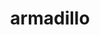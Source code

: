 ---
title: "armadillo"
layout: cache
categories: [package, develop]
meta: {"versions": ["10.5.0", "12.0.1", "12.2.0", "12.4.0"], "compilers": ["gcc@=12.1.0", "gcc@=8.4.0"], "oss": ["ubuntu18.04", "ubuntu22.04"], "platforms": ["linux"], "targets": ["x86_64", "x86_64_v3"], "stacks": [], "num_specs": 61, "num_specs_by_stack": {}}
spec_details: [{"hash": "2v5vajcilsn62xsqslhowbasskyvzhwm", "compiler": "gcc@=8.4.0", "versions": ["10.5.0"], "os": "ubuntu18.04", "platform": "linux", "target": "x86_64", "variants": ["build_type=RelWithDebInfo", "~hdf5", "~ipo", "patches=59207b1"], "stacks": [], "size": "-", "tarball": "https://binaries.spack.io/develop/build_cache/linux-ubuntu18.04-x86_64/gcc-8.4.0/armadillo-10.5.0/linux-ubuntu18.04-x86_64-gcc-8.4.0-armadillo-10.5.0-2v5vajcilsn62xsqslhowbasskyvzhwm.spack"}, {"hash": "3s4d6uy4we7o7ewptnrhwr6lu3y34we5", "compiler": "gcc@=8.4.0", "versions": ["10.5.0"], "os": "ubuntu18.04", "platform": "linux", "target": "x86_64", "variants": ["build_type=RelWithDebInfo", "~hdf5", "~ipo", "patches=59207b1"], "stacks": [], "size": "-", "tarball": "https://binaries.spack.io/develop/build_cache/linux-ubuntu18.04-x86_64/gcc-8.4.0/armadillo-10.5.0/linux-ubuntu18.04-x86_64-gcc-8.4.0-armadillo-10.5.0-3s4d6uy4we7o7ewptnrhwr6lu3y34we5.spack"}, {"hash": "2rchuztyjeuw23tmg2j7ap2p752d5mes", "compiler": "gcc@=8.4.0", "versions": ["10.5.0"], "os": "ubuntu18.04", "platform": "linux", "target": "x86_64", "variants": ["build_type=RelWithDebInfo", "~hdf5", "~ipo", "patches=59207b1"], "stacks": [], "size": "-", "tarball": "https://binaries.spack.io/develop/build_cache/linux-ubuntu18.04-x86_64/gcc-8.4.0/armadillo-10.5.0/linux-ubuntu18.04-x86_64-gcc-8.4.0-armadillo-10.5.0-2rchuztyjeuw23tmg2j7ap2p752d5mes.spack"}, {"hash": "3yxybirafnhrlr4blwohjyk52rbwc3wq", "compiler": "gcc@=8.4.0", "versions": ["10.5.0"], "os": "ubuntu18.04", "platform": "linux", "target": "x86_64", "variants": ["build_type=RelWithDebInfo", "~hdf5", "~ipo", "patches=59207b1"], "stacks": [], "size": "-", "tarball": "https://binaries.spack.io/develop/build_cache/linux-ubuntu18.04-x86_64/gcc-8.4.0/armadillo-10.5.0/linux-ubuntu18.04-x86_64-gcc-8.4.0-armadillo-10.5.0-3yxybirafnhrlr4blwohjyk52rbwc3wq.spack"}, {"hash": "5q5kczmz7dyy3a46ypgaqw5khlfay5dg", "compiler": "gcc@=8.4.0", "versions": ["10.5.0"], "os": "ubuntu18.04", "platform": "linux", "target": "x86_64", "variants": ["build_system=cmake", "build_type=RelWithDebInfo", "~hdf5", "~ipo", "patches=59207b1"], "stacks": [], "size": "-", "tarball": "https://binaries.spack.io/develop/build_cache/linux-ubuntu18.04-x86_64/gcc-8.4.0/armadillo-10.5.0/linux-ubuntu18.04-x86_64-gcc-8.4.0-armadillo-10.5.0-5q5kczmz7dyy3a46ypgaqw5khlfay5dg.spack"}, {"hash": "6tpcw2eqofmxrwwhqdtc4gxboaztobl3", "compiler": "gcc@=8.4.0", "versions": ["10.5.0"], "os": "ubuntu18.04", "platform": "linux", "target": "x86_64", "variants": ["build_type=RelWithDebInfo", "~hdf5", "~ipo", "patches=59207b1"], "stacks": [], "size": "-", "tarball": "https://binaries.spack.io/develop/build_cache/linux-ubuntu18.04-x86_64/gcc-8.4.0/armadillo-10.5.0/linux-ubuntu18.04-x86_64-gcc-8.4.0-armadillo-10.5.0-6tpcw2eqofmxrwwhqdtc4gxboaztobl3.spack"}, {"hash": "b37lvj3mssic5njl5cxfevbncnyiynpn", "compiler": "gcc@=8.4.0", "versions": ["10.5.0"], "os": "ubuntu18.04", "platform": "linux", "target": "x86_64", "variants": ["build_type=RelWithDebInfo", "~hdf5", "~ipo", "patches=59207b1"], "stacks": [], "size": "-", "tarball": "https://binaries.spack.io/develop/build_cache/linux-ubuntu18.04-x86_64/gcc-8.4.0/armadillo-10.5.0/linux-ubuntu18.04-x86_64-gcc-8.4.0-armadillo-10.5.0-b37lvj3mssic5njl5cxfevbncnyiynpn.spack"}, {"hash": "77b77vvh74uqvmblze3hra72t75bqfjw", "compiler": "gcc@=8.4.0", "versions": ["10.5.0"], "os": "ubuntu18.04", "platform": "linux", "target": "x86_64", "variants": ["build_system=cmake", "build_type=RelWithDebInfo", "~hdf5", "~ipo", "patches=59207b1"], "stacks": [], "size": "-", "tarball": "https://binaries.spack.io/develop/build_cache/linux-ubuntu18.04-x86_64/gcc-8.4.0/armadillo-10.5.0/linux-ubuntu18.04-x86_64-gcc-8.4.0-armadillo-10.5.0-77b77vvh74uqvmblze3hra72t75bqfjw.spack"}, {"hash": "kl4mlkiaoankul4rrycu334hlynl7xtc", "compiler": "gcc@=8.4.0", "versions": ["12.0.1"], "os": "ubuntu18.04", "platform": "linux", "target": "x86_64", "variants": ["build_system=cmake", "build_type=RelWithDebInfo", "generator=make", "~hdf5", "~ipo", "patches=59207b1"], "stacks": [], "size": "-", "tarball": "https://binaries.spack.io/develop/build_cache/linux-ubuntu18.04-x86_64/gcc-8.4.0/armadillo-12.0.1/linux-ubuntu18.04-x86_64-gcc-8.4.0-armadillo-12.0.1-kl4mlkiaoankul4rrycu334hlynl7xtc.spack"}, {"hash": "p3ph2ba3bchlmkl6d4u33nbjk7qlcq3p", "compiler": "gcc@=8.4.0", "versions": ["10.5.0"], "os": "ubuntu18.04", "platform": "linux", "target": "x86_64", "variants": ["build_type=RelWithDebInfo", "~hdf5", "~ipo", "patches=59207b1"], "stacks": [], "size": "-", "tarball": "https://binaries.spack.io/develop/build_cache/linux-ubuntu18.04-x86_64/gcc-8.4.0/armadillo-10.5.0/linux-ubuntu18.04-x86_64-gcc-8.4.0-armadillo-10.5.0-p3ph2ba3bchlmkl6d4u33nbjk7qlcq3p.spack"}, {"hash": "443fl4r423bv7h5rospuu36gmcpdrn5e", "compiler": "gcc@=8.4.0", "versions": ["10.5.0"], "os": "ubuntu18.04", "platform": "linux", "target": "x86_64", "variants": ["build_type=RelWithDebInfo", "~hdf5", "~ipo", "patches=59207b1"], "stacks": [], "size": "-", "tarball": "https://binaries.spack.io/develop/build_cache/linux-ubuntu18.04-x86_64/gcc-8.4.0/armadillo-10.5.0/linux-ubuntu18.04-x86_64-gcc-8.4.0-armadillo-10.5.0-443fl4r423bv7h5rospuu36gmcpdrn5e.spack"}, {"hash": "b7zmm2u7cnrx56ix5a4fwem4egvgxocp", "compiler": "gcc@=8.4.0", "versions": ["10.5.0"], "os": "ubuntu18.04", "platform": "linux", "target": "x86_64", "variants": ["build_system=cmake", "build_type=RelWithDebInfo", "~hdf5", "~ipo", "patches=59207b1"], "stacks": [], "size": "-", "tarball": "https://binaries.spack.io/develop/build_cache/linux-ubuntu18.04-x86_64/gcc-8.4.0/armadillo-10.5.0/linux-ubuntu18.04-x86_64-gcc-8.4.0-armadillo-10.5.0-b7zmm2u7cnrx56ix5a4fwem4egvgxocp.spack"}, {"hash": "scaqw2uevjr7sktzuror5ts5r24bziij", "compiler": "gcc@=8.4.0", "versions": ["10.5.0"], "os": "ubuntu18.04", "platform": "linux", "target": "x86_64", "variants": ["build_type=RelWithDebInfo", "~hdf5", "~ipo", "patches=59207b1"], "stacks": [], "size": "-", "tarball": "https://binaries.spack.io/develop/build_cache/linux-ubuntu18.04-x86_64/gcc-8.4.0/armadillo-10.5.0/linux-ubuntu18.04-x86_64-gcc-8.4.0-armadillo-10.5.0-scaqw2uevjr7sktzuror5ts5r24bziij.spack"}, {"hash": "oatv7p4ex2yqz2as4wdmkhdk3vnbrnv4", "compiler": "gcc@=8.4.0", "versions": ["10.5.0"], "os": "ubuntu18.04", "platform": "linux", "target": "x86_64", "variants": ["build_type=RelWithDebInfo", "~hdf5", "~ipo", "patches=59207b1"], "stacks": [], "size": "-", "tarball": "https://binaries.spack.io/develop/build_cache/linux-ubuntu18.04-x86_64/gcc-8.4.0/armadillo-10.5.0/linux-ubuntu18.04-x86_64-gcc-8.4.0-armadillo-10.5.0-oatv7p4ex2yqz2as4wdmkhdk3vnbrnv4.spack"}, {"hash": "cj7adbjfpuwj6bgax5fshy4jdjopwffb", "compiler": "gcc@=8.4.0", "versions": ["10.5.0"], "os": "ubuntu18.04", "platform": "linux", "target": "x86_64", "variants": ["build_type=RelWithDebInfo", "~hdf5", "~ipo", "patches=59207b1"], "stacks": [], "size": "-", "tarball": "https://binaries.spack.io/develop/build_cache/linux-ubuntu18.04-x86_64/gcc-8.4.0/armadillo-10.5.0/linux-ubuntu18.04-x86_64-gcc-8.4.0-armadillo-10.5.0-cj7adbjfpuwj6bgax5fshy4jdjopwffb.spack"}, {"hash": "ttx7vqevapvt5q23hbotyba2rl5h7kdr", "compiler": "gcc@=8.4.0", "versions": ["10.5.0"], "os": "ubuntu18.04", "platform": "linux", "target": "x86_64", "variants": ["build_system=cmake", "build_type=RelWithDebInfo", "~hdf5", "~ipo", "patches=59207b1"], "stacks": [], "size": "-", "tarball": "https://binaries.spack.io/develop/build_cache/linux-ubuntu18.04-x86_64/gcc-8.4.0/armadillo-10.5.0/linux-ubuntu18.04-x86_64-gcc-8.4.0-armadillo-10.5.0-ttx7vqevapvt5q23hbotyba2rl5h7kdr.spack"}, {"hash": "bc55xxwaxwwhnxxjawwtyhrmw42n4htl", "compiler": "gcc@=8.4.0", "versions": ["10.5.0"], "os": "ubuntu18.04", "platform": "linux", "target": "x86_64", "variants": ["build_type=RelWithDebInfo", "~hdf5", "~ipo", "patches=59207b1"], "stacks": [], "size": "-", "tarball": "https://binaries.spack.io/develop/build_cache/linux-ubuntu18.04-x86_64/gcc-8.4.0/armadillo-10.5.0/linux-ubuntu18.04-x86_64-gcc-8.4.0-armadillo-10.5.0-bc55xxwaxwwhnxxjawwtyhrmw42n4htl.spack"}, {"hash": "2znqzxyrrjunvaptl6oq3o5lvdijevvm", "compiler": "gcc@=8.4.0", "versions": ["10.5.0"], "os": "ubuntu18.04", "platform": "linux", "target": "x86_64", "variants": ["build_system=cmake", "build_type=RelWithDebInfo", "~hdf5", "~ipo", "patches=59207b1"], "stacks": [], "size": "-", "tarball": "https://binaries.spack.io/develop/build_cache/linux-ubuntu18.04-x86_64/gcc-8.4.0/armadillo-10.5.0/linux-ubuntu18.04-x86_64-gcc-8.4.0-armadillo-10.5.0-2znqzxyrrjunvaptl6oq3o5lvdijevvm.spack"}, {"hash": "wkjlothlm5ordiyd4jxge5qgf47ralfv", "compiler": "gcc@=8.4.0", "versions": ["10.5.0"], "os": "ubuntu18.04", "platform": "linux", "target": "x86_64", "variants": ["build_type=RelWithDebInfo", "~hdf5", "~ipo", "patches=59207b1"], "stacks": [], "size": "-", "tarball": "https://binaries.spack.io/develop/build_cache/linux-ubuntu18.04-x86_64/gcc-8.4.0/armadillo-10.5.0/linux-ubuntu18.04-x86_64-gcc-8.4.0-armadillo-10.5.0-wkjlothlm5ordiyd4jxge5qgf47ralfv.spack"}, {"hash": "egrove67atq7eule6nkimdozlu33f4zf", "compiler": "gcc@=8.4.0", "versions": ["10.5.0"], "os": "ubuntu18.04", "platform": "linux", "target": "x86_64", "variants": ["build_type=RelWithDebInfo", "~hdf5", "~ipo", "patches=59207b1"], "stacks": [], "size": "-", "tarball": "https://binaries.spack.io/develop/build_cache/linux-ubuntu18.04-x86_64/gcc-8.4.0/armadillo-10.5.0/linux-ubuntu18.04-x86_64-gcc-8.4.0-armadillo-10.5.0-egrove67atq7eule6nkimdozlu33f4zf.spack"}, {"hash": "sai6rld5jbfbwbkp2pkc2fkh4rbqkm5w", "compiler": "gcc@=8.4.0", "versions": ["10.5.0"], "os": "ubuntu18.04", "platform": "linux", "target": "x86_64", "variants": ["build_type=RelWithDebInfo", "~hdf5", "~ipo", "patches=59207b1"], "stacks": [], "size": "-", "tarball": "https://binaries.spack.io/develop/build_cache/linux-ubuntu18.04-x86_64/gcc-8.4.0/armadillo-10.5.0/linux-ubuntu18.04-x86_64-gcc-8.4.0-armadillo-10.5.0-sai6rld5jbfbwbkp2pkc2fkh4rbqkm5w.spack"}, {"hash": "bgmti45ythzxzwqacoyuecj6yxxwi7jd", "compiler": "gcc@=8.4.0", "versions": ["10.5.0"], "os": "ubuntu18.04", "platform": "linux", "target": "x86_64", "variants": ["build_type=RelWithDebInfo", "~hdf5", "~ipo", "patches=59207b1"], "stacks": [], "size": "-", "tarball": "https://binaries.spack.io/develop/build_cache/linux-ubuntu18.04-x86_64/gcc-8.4.0/armadillo-10.5.0/linux-ubuntu18.04-x86_64-gcc-8.4.0-armadillo-10.5.0-bgmti45ythzxzwqacoyuecj6yxxwi7jd.spack"}, {"hash": "qzwh5dsp5yjeqdgkg5okhyfdupw62cni", "compiler": "gcc@=8.4.0", "versions": ["10.5.0"], "os": "ubuntu18.04", "platform": "linux", "target": "x86_64", "variants": ["build_type=RelWithDebInfo", "~hdf5", "~ipo", "patches=59207b1"], "stacks": [], "size": "-", "tarball": "https://binaries.spack.io/develop/build_cache/linux-ubuntu18.04-x86_64/gcc-8.4.0/armadillo-10.5.0/linux-ubuntu18.04-x86_64-gcc-8.4.0-armadillo-10.5.0-qzwh5dsp5yjeqdgkg5okhyfdupw62cni.spack"}, {"hash": "demh3kjmkihbqku5a5u5cn42djvjgle6", "compiler": "gcc@=8.4.0", "versions": ["10.5.0"], "os": "ubuntu18.04", "platform": "linux", "target": "x86_64", "variants": ["build_type=RelWithDebInfo", "~hdf5", "~ipo", "patches=59207b1"], "stacks": [], "size": "-", "tarball": "https://binaries.spack.io/develop/build_cache/linux-ubuntu18.04-x86_64/gcc-8.4.0/armadillo-10.5.0/linux-ubuntu18.04-x86_64-gcc-8.4.0-armadillo-10.5.0-demh3kjmkihbqku5a5u5cn42djvjgle6.spack"}, {"hash": "xd66a6c3ckyytrn6ztnveuv7msx5cjs4", "compiler": "gcc@=8.4.0", "versions": ["10.5.0"], "os": "ubuntu18.04", "platform": "linux", "target": "x86_64", "variants": ["build_type=RelWithDebInfo", "~hdf5", "~ipo", "patches=59207b1"], "stacks": [], "size": "-", "tarball": "https://binaries.spack.io/develop/build_cache/linux-ubuntu18.04-x86_64/gcc-8.4.0/armadillo-10.5.0/linux-ubuntu18.04-x86_64-gcc-8.4.0-armadillo-10.5.0-xd66a6c3ckyytrn6ztnveuv7msx5cjs4.spack"}, {"hash": "gqdsbnxvbdiag4ty64wgvtkfy2pba5qw", "compiler": "gcc@=8.4.0", "versions": ["10.5.0"], "os": "ubuntu18.04", "platform": "linux", "target": "x86_64", "variants": ["build_type=RelWithDebInfo", "~hdf5", "~ipo", "patches=59207b1"], "stacks": [], "size": "-", "tarball": "https://binaries.spack.io/develop/build_cache/linux-ubuntu18.04-x86_64/gcc-8.4.0/armadillo-10.5.0/linux-ubuntu18.04-x86_64-gcc-8.4.0-armadillo-10.5.0-gqdsbnxvbdiag4ty64wgvtkfy2pba5qw.spack"}, {"hash": "wqlbauly2lyzd5hdhve53op2xekih2rc", "compiler": "gcc@=8.4.0", "versions": ["10.5.0"], "os": "ubuntu18.04", "platform": "linux", "target": "x86_64", "variants": ["build_type=RelWithDebInfo", "~hdf5", "~ipo", "patches=59207b1"], "stacks": [], "size": "-", "tarball": "https://binaries.spack.io/develop/build_cache/linux-ubuntu18.04-x86_64/gcc-8.4.0/armadillo-10.5.0/linux-ubuntu18.04-x86_64-gcc-8.4.0-armadillo-10.5.0-wqlbauly2lyzd5hdhve53op2xekih2rc.spack"}, {"hash": "ijuhw6jolyifki4hfhg4wlewk2fjwmxl", "compiler": "gcc@=8.4.0", "versions": ["10.5.0"], "os": "ubuntu18.04", "platform": "linux", "target": "x86_64", "variants": ["build_type=RelWithDebInfo", "~hdf5", "~ipo", "patches=59207b1"], "stacks": [], "size": "-", "tarball": "https://binaries.spack.io/develop/build_cache/linux-ubuntu18.04-x86_64/gcc-8.4.0/armadillo-10.5.0/linux-ubuntu18.04-x86_64-gcc-8.4.0-armadillo-10.5.0-ijuhw6jolyifki4hfhg4wlewk2fjwmxl.spack"}, {"hash": "yxtkz3ybggahpyxuhqjzzgbrieqjtejw", "compiler": "gcc@=8.4.0", "versions": ["10.5.0"], "os": "ubuntu18.04", "platform": "linux", "target": "x86_64", "variants": ["build_system=cmake", "build_type=RelWithDebInfo", "~hdf5", "~ipo", "patches=59207b1"], "stacks": [], "size": "-", "tarball": "https://binaries.spack.io/develop/build_cache/linux-ubuntu18.04-x86_64/gcc-8.4.0/armadillo-10.5.0/linux-ubuntu18.04-x86_64-gcc-8.4.0-armadillo-10.5.0-yxtkz3ybggahpyxuhqjzzgbrieqjtejw.spack"}, {"hash": "lk2tpo2qst2yag6pao6rrf3hesdvs2bm", "compiler": "gcc@=8.4.0", "versions": ["10.5.0"], "os": "ubuntu18.04", "platform": "linux", "target": "x86_64", "variants": ["build_type=RelWithDebInfo", "~hdf5", "~ipo", "patches=59207b1"], "stacks": [], "size": "-", "tarball": "https://binaries.spack.io/develop/build_cache/linux-ubuntu18.04-x86_64/gcc-8.4.0/armadillo-10.5.0/linux-ubuntu18.04-x86_64-gcc-8.4.0-armadillo-10.5.0-lk2tpo2qst2yag6pao6rrf3hesdvs2bm.spack"}, {"hash": "lzrqprtpqx7wotzfhwprfxfzdnadk3s6", "compiler": "gcc@=8.4.0", "versions": ["10.5.0"], "os": "ubuntu18.04", "platform": "linux", "target": "x86_64", "variants": ["build_type=RelWithDebInfo", "~hdf5", "~ipo", "patches=59207b1"], "stacks": [], "size": "-", "tarball": "https://binaries.spack.io/develop/build_cache/linux-ubuntu18.04-x86_64/gcc-8.4.0/armadillo-10.5.0/linux-ubuntu18.04-x86_64-gcc-8.4.0-armadillo-10.5.0-lzrqprtpqx7wotzfhwprfxfzdnadk3s6.spack"}, {"hash": "mytzouyz57il4ugyjekrrn67zswqu4k2", "compiler": "gcc@=8.4.0", "versions": ["10.5.0"], "os": "ubuntu18.04", "platform": "linux", "target": "x86_64", "variants": ["build_system=cmake", "build_type=RelWithDebInfo", "~hdf5", "~ipo", "patches=59207b1"], "stacks": [], "size": "-", "tarball": "https://binaries.spack.io/develop/build_cache/linux-ubuntu18.04-x86_64/gcc-8.4.0/armadillo-10.5.0/linux-ubuntu18.04-x86_64-gcc-8.4.0-armadillo-10.5.0-mytzouyz57il4ugyjekrrn67zswqu4k2.spack"}, {"hash": "fkxrlg5k72gq37iuzx7xj7khrfe4of7l", "compiler": "gcc@=8.4.0", "versions": ["10.5.0"], "os": "ubuntu18.04", "platform": "linux", "target": "x86_64", "variants": ["build_type=RelWithDebInfo", "~hdf5", "~ipo", "patches=59207b1"], "stacks": [], "size": "-", "tarball": "https://binaries.spack.io/develop/build_cache/linux-ubuntu18.04-x86_64/gcc-8.4.0/armadillo-10.5.0/linux-ubuntu18.04-x86_64-gcc-8.4.0-armadillo-10.5.0-fkxrlg5k72gq37iuzx7xj7khrfe4of7l.spack"}, {"hash": "ghzrbc7buvexrllgakxqwiujuku6prl5", "compiler": "gcc@=8.4.0", "versions": ["10.5.0"], "os": "ubuntu18.04", "platform": "linux", "target": "x86_64", "variants": ["build_type=RelWithDebInfo", "~hdf5", "~ipo", "patches=59207b1"], "stacks": [], "size": "-", "tarball": "https://binaries.spack.io/develop/build_cache/linux-ubuntu18.04-x86_64/gcc-8.4.0/armadillo-10.5.0/linux-ubuntu18.04-x86_64-gcc-8.4.0-armadillo-10.5.0-ghzrbc7buvexrllgakxqwiujuku6prl5.spack"}, {"hash": "x5enrwdpxgodjtyqc3ajfqsgtmoztyyd", "compiler": "gcc@=8.4.0", "versions": ["10.5.0"], "os": "ubuntu18.04", "platform": "linux", "target": "x86_64", "variants": ["build_type=RelWithDebInfo", "~hdf5", "~ipo", "patches=59207b1"], "stacks": [], "size": "-", "tarball": "https://binaries.spack.io/develop/build_cache/linux-ubuntu18.04-x86_64/gcc-8.4.0/armadillo-10.5.0/linux-ubuntu18.04-x86_64-gcc-8.4.0-armadillo-10.5.0-x5enrwdpxgodjtyqc3ajfqsgtmoztyyd.spack"}, {"hash": "gunxayrb5cgdfveuyzkk3z5ttpjla6sh", "compiler": "gcc@=8.4.0", "versions": ["10.5.0"], "os": "ubuntu18.04", "platform": "linux", "target": "x86_64", "variants": ["build_system=cmake", "build_type=RelWithDebInfo", "~hdf5", "~ipo", "patches=59207b1"], "stacks": [], "size": "-", "tarball": "https://binaries.spack.io/develop/build_cache/linux-ubuntu18.04-x86_64/gcc-8.4.0/armadillo-10.5.0/linux-ubuntu18.04-x86_64-gcc-8.4.0-armadillo-10.5.0-gunxayrb5cgdfveuyzkk3z5ttpjla6sh.spack"}, {"hash": "v2cxpxmaxfyvz42rtno7oztmlwpolh36", "compiler": "gcc@=8.4.0", "versions": ["10.5.0"], "os": "ubuntu18.04", "platform": "linux", "target": "x86_64", "variants": ["build_type=RelWithDebInfo", "~hdf5", "~ipo", "patches=59207b1"], "stacks": [], "size": "-", "tarball": "https://binaries.spack.io/develop/build_cache/linux-ubuntu18.04-x86_64/gcc-8.4.0/armadillo-10.5.0/linux-ubuntu18.04-x86_64-gcc-8.4.0-armadillo-10.5.0-v2cxpxmaxfyvz42rtno7oztmlwpolh36.spack"}, {"hash": "gyw7t75rz7slt4abw4czbjpu5udxtwc4", "compiler": "gcc@=8.4.0", "versions": ["10.5.0"], "os": "ubuntu18.04", "platform": "linux", "target": "x86_64", "variants": ["build_type=RelWithDebInfo", "~hdf5", "~ipo", "patches=59207b1"], "stacks": [], "size": "-", "tarball": "https://binaries.spack.io/develop/build_cache/linux-ubuntu18.04-x86_64/gcc-8.4.0/armadillo-10.5.0/linux-ubuntu18.04-x86_64-gcc-8.4.0-armadillo-10.5.0-gyw7t75rz7slt4abw4czbjpu5udxtwc4.spack"}, {"hash": "o7f7mzqbfnxk2524lacrmif7yht4bby4", "compiler": "gcc@=8.4.0", "versions": ["10.5.0"], "os": "ubuntu18.04", "platform": "linux", "target": "x86_64", "variants": ["build_system=cmake", "build_type=RelWithDebInfo", "~hdf5", "~ipo", "patches=59207b1"], "stacks": [], "size": "-", "tarball": "https://binaries.spack.io/develop/build_cache/linux-ubuntu18.04-x86_64/gcc-8.4.0/armadillo-10.5.0/linux-ubuntu18.04-x86_64-gcc-8.4.0-armadillo-10.5.0-o7f7mzqbfnxk2524lacrmif7yht4bby4.spack"}, {"hash": "kogo5w2lg3a22ffckw2zbmtghd2wwvju", "compiler": "gcc@=8.4.0", "versions": ["10.5.0"], "os": "ubuntu18.04", "platform": "linux", "target": "x86_64", "variants": ["build_type=RelWithDebInfo", "~hdf5", "~ipo", "patches=59207b1"], "stacks": [], "size": "-", "tarball": "https://binaries.spack.io/develop/build_cache/linux-ubuntu18.04-x86_64/gcc-8.4.0/armadillo-10.5.0/linux-ubuntu18.04-x86_64-gcc-8.4.0-armadillo-10.5.0-kogo5w2lg3a22ffckw2zbmtghd2wwvju.spack"}, {"hash": "ol2ivfxe6iefay7mkuv2vaj6wqrixvy6", "compiler": "gcc@=8.4.0", "versions": ["12.0.1"], "os": "ubuntu18.04", "platform": "linux", "target": "x86_64", "variants": ["build_system=cmake", "build_type=RelWithDebInfo", "generator=make", "~hdf5", "~ipo", "patches=59207b1"], "stacks": [], "size": "-", "tarball": "https://binaries.spack.io/develop/build_cache/linux-ubuntu18.04-x86_64/gcc-8.4.0/armadillo-12.0.1/linux-ubuntu18.04-x86_64-gcc-8.4.0-armadillo-12.0.1-ol2ivfxe6iefay7mkuv2vaj6wqrixvy6.spack"}, {"hash": "y7hhdex2luzuqf6a4vkosl27sbgko4is", "compiler": "gcc@=8.4.0", "versions": ["10.5.0"], "os": "ubuntu18.04", "platform": "linux", "target": "x86_64", "variants": ["build_type=RelWithDebInfo", "~hdf5", "~ipo", "patches=59207b1"], "stacks": [], "size": "-", "tarball": "https://binaries.spack.io/develop/build_cache/linux-ubuntu18.04-x86_64/gcc-8.4.0/armadillo-10.5.0/linux-ubuntu18.04-x86_64-gcc-8.4.0-armadillo-10.5.0-y7hhdex2luzuqf6a4vkosl27sbgko4is.spack"}, {"hash": "tznl7lk3frtmgf6ejyhcytijuvlzngaa", "compiler": "gcc@=8.4.0", "versions": ["12.2.0"], "os": "ubuntu18.04", "platform": "linux", "target": "x86_64_v3", "variants": ["build_system=cmake", "build_type=RelWithDebInfo", "generator=make", "~hdf5", "~ipo", "patches=59207b1"], "stacks": [], "size": "-", "tarball": "https://binaries.spack.io/develop/build_cache/linux-ubuntu18.04-x86_64_v3/gcc-8.4.0/armadillo-12.2.0/linux-ubuntu18.04-x86_64_v3-gcc-8.4.0-armadillo-12.2.0-tznl7lk3frtmgf6ejyhcytijuvlzngaa.spack"}, {"hash": "n6kda54kpmf245jhjqms2tqlckj55zb5", "compiler": "gcc@=8.4.0", "versions": ["12.0.1"], "os": "ubuntu18.04", "platform": "linux", "target": "x86_64_v3", "variants": ["build_system=cmake", "build_type=RelWithDebInfo", "generator=make", "~hdf5", "~ipo", "patches=59207b1"], "stacks": [], "size": "-", "tarball": "https://binaries.spack.io/develop/build_cache/linux-ubuntu18.04-x86_64_v3/gcc-8.4.0/armadillo-12.0.1/linux-ubuntu18.04-x86_64_v3-gcc-8.4.0-armadillo-12.0.1-n6kda54kpmf245jhjqms2tqlckj55zb5.spack"}, {"hash": "qmywzkaacgbb5hn6qtt5qfrltmyq5ho4", "compiler": "gcc@=8.4.0", "versions": ["12.0.1"], "os": "ubuntu18.04", "platform": "linux", "target": "x86_64_v3", "variants": ["build_system=cmake", "build_type=RelWithDebInfo", "generator=make", "~hdf5", "~ipo", "patches=59207b1"], "stacks": [], "size": "-", "tarball": "https://binaries.spack.io/develop/build_cache/linux-ubuntu18.04-x86_64_v3/gcc-8.4.0/armadillo-12.0.1/linux-ubuntu18.04-x86_64_v3-gcc-8.4.0-armadillo-12.0.1-qmywzkaacgbb5hn6qtt5qfrltmyq5ho4.spack"}, {"hash": "2xa7w2vihxksdkmvpidwy3sl2wdgmkzz", "compiler": "gcc@=8.4.0", "versions": ["12.2.0"], "os": "ubuntu18.04", "platform": "linux", "target": "x86_64_v3", "variants": ["build_system=cmake", "build_type=RelWithDebInfo", "generator=make", "~hdf5", "~ipo", "patches=59207b1"], "stacks": [], "size": "-", "tarball": "https://binaries.spack.io/develop/build_cache/linux-ubuntu18.04-x86_64_v3/gcc-8.4.0/armadillo-12.2.0/linux-ubuntu18.04-x86_64_v3-gcc-8.4.0-armadillo-12.2.0-2xa7w2vihxksdkmvpidwy3sl2wdgmkzz.spack"}, {"hash": "o2pqsdeobkdvcizasds4monugcp7vjej", "compiler": "gcc@=8.4.0", "versions": ["12.0.1"], "os": "ubuntu18.04", "platform": "linux", "target": "x86_64_v3", "variants": ["build_system=cmake", "build_type=RelWithDebInfo", "generator=make", "~hdf5", "~ipo", "patches=59207b1"], "stacks": [], "size": "-", "tarball": "https://binaries.spack.io/develop/build_cache/linux-ubuntu18.04-x86_64_v3/gcc-8.4.0/armadillo-12.0.1/linux-ubuntu18.04-x86_64_v3-gcc-8.4.0-armadillo-12.0.1-o2pqsdeobkdvcizasds4monugcp7vjej.spack"}, {"hash": "uihvyia2cylk2tfymrfvhslozfqatb4k", "compiler": "gcc@=8.4.0", "versions": ["12.0.1"], "os": "ubuntu18.04", "platform": "linux", "target": "x86_64_v3", "variants": ["build_system=cmake", "build_type=RelWithDebInfo", "generator=make", "~hdf5", "~ipo", "patches=59207b1"], "stacks": [], "size": "-", "tarball": "https://binaries.spack.io/develop/build_cache/linux-ubuntu18.04-x86_64_v3/gcc-8.4.0/armadillo-12.0.1/linux-ubuntu18.04-x86_64_v3-gcc-8.4.0-armadillo-12.0.1-uihvyia2cylk2tfymrfvhslozfqatb4k.spack"}, {"hash": "3sat6uxcl23zetgk2cf2pbw7nc67c4zz", "compiler": "gcc@=8.4.0", "versions": ["12.2.0"], "os": "ubuntu18.04", "platform": "linux", "target": "x86_64_v3", "variants": ["build_system=cmake", "build_type=RelWithDebInfo", "generator=make", "~hdf5", "~ipo", "patches=59207b1"], "stacks": [], "size": "-", "tarball": "https://binaries.spack.io/develop/build_cache/linux-ubuntu18.04-x86_64_v3/gcc-8.4.0/armadillo-12.2.0/linux-ubuntu18.04-x86_64_v3-gcc-8.4.0-armadillo-12.2.0-3sat6uxcl23zetgk2cf2pbw7nc67c4zz.spack"}, {"hash": "rgcqg6r6yeopbwxfg6526wlmvyqk2uzm", "compiler": "gcc@=8.4.0", "versions": ["12.2.0"], "os": "ubuntu18.04", "platform": "linux", "target": "x86_64_v3", "variants": ["build_system=cmake", "build_type=RelWithDebInfo", "generator=make", "~hdf5", "~ipo", "patches=59207b1"], "stacks": [], "size": "-", "tarball": "https://binaries.spack.io/develop/build_cache/linux-ubuntu18.04-x86_64_v3/gcc-8.4.0/armadillo-12.2.0/linux-ubuntu18.04-x86_64_v3-gcc-8.4.0-armadillo-12.2.0-rgcqg6r6yeopbwxfg6526wlmvyqk2uzm.spack"}, {"hash": "l7uacbatmxbs6tw45qeyjyqt5654kc3e", "compiler": "gcc@=12.1.0", "versions": ["12.2.0"], "os": "ubuntu22.04", "platform": "linux", "target": "x86_64_v3", "variants": ["build_system=cmake", "build_type=Release", "generator=make", "~hdf5", "~ipo", "patches=59207b1"], "stacks": [], "size": "-", "tarball": "https://binaries.spack.io/develop/build_cache/linux-ubuntu22.04-x86_64_v3/gcc-12.1.0/armadillo-12.2.0/linux-ubuntu22.04-x86_64_v3-gcc-12.1.0-armadillo-12.2.0-l7uacbatmxbs6tw45qeyjyqt5654kc3e.spack"}, {"hash": "3k3yu7jtavklcrgywnfvvm7eed6bzp5i", "compiler": "gcc@=12.1.0", "versions": ["12.4.0"], "os": "ubuntu22.04", "platform": "linux", "target": "x86_64_v3", "variants": ["build_system=cmake", "build_type=Release", "generator=make", "~hdf5", "~ipo", "patches=59207b1"], "stacks": [], "size": "-", "tarball": "https://binaries.spack.io/develop/build_cache/linux-ubuntu22.04-x86_64_v3/gcc-12.1.0/armadillo-12.4.0/linux-ubuntu22.04-x86_64_v3-gcc-12.1.0-armadillo-12.4.0-3k3yu7jtavklcrgywnfvvm7eed6bzp5i.spack"}, {"hash": "bkcy3ff2agkm35exsfzzq6hcqwhmd6te", "compiler": "gcc@=12.1.0", "versions": ["12.4.0"], "os": "ubuntu22.04", "platform": "linux", "target": "x86_64_v3", "variants": ["build_system=cmake", "build_type=Release", "generator=make", "~hdf5", "~ipo", "patches=59207b1"], "stacks": [], "size": "-", "tarball": "https://binaries.spack.io/develop/build_cache/linux-ubuntu22.04-x86_64_v3/gcc-12.1.0/armadillo-12.4.0/linux-ubuntu22.04-x86_64_v3-gcc-12.1.0-armadillo-12.4.0-bkcy3ff2agkm35exsfzzq6hcqwhmd6te.spack"}, {"hash": "aeey6ulucpflicxnyqn77op45jndvoo6", "compiler": "gcc@=12.1.0", "versions": ["12.4.0"], "os": "ubuntu22.04", "platform": "linux", "target": "x86_64_v3", "variants": ["build_system=cmake", "build_type=Release", "generator=make", "~hdf5", "~ipo", "patches=59207b1"], "stacks": [], "size": "-", "tarball": "https://binaries.spack.io/develop/build_cache/linux-ubuntu22.04-x86_64_v3/gcc-12.1.0/armadillo-12.4.0/linux-ubuntu22.04-x86_64_v3-gcc-12.1.0-armadillo-12.4.0-aeey6ulucpflicxnyqn77op45jndvoo6.spack"}, {"hash": "drowxsxlvkhypudwp2d5otjpypb2ds6k", "compiler": "gcc@=12.1.0", "versions": ["12.4.0"], "os": "ubuntu22.04", "platform": "linux", "target": "x86_64_v3", "variants": ["build_system=cmake", "build_type=Release", "generator=make", "~hdf5", "~ipo", "patches=59207b1"], "stacks": [], "size": "-", "tarball": "https://binaries.spack.io/develop/build_cache/linux-ubuntu22.04-x86_64_v3/gcc-12.1.0/armadillo-12.4.0/linux-ubuntu22.04-x86_64_v3-gcc-12.1.0-armadillo-12.4.0-drowxsxlvkhypudwp2d5otjpypb2ds6k.spack"}, {"hash": "t7wucqaimajlpb6docbofobhilvgyulz", "compiler": "gcc@=12.1.0", "versions": ["12.4.0"], "os": "ubuntu22.04", "platform": "linux", "target": "x86_64_v3", "variants": ["build_system=cmake", "build_type=Release", "generator=make", "~hdf5", "~ipo", "patches=59207b1"], "stacks": [], "size": "-", "tarball": "https://binaries.spack.io/develop/build_cache/linux-ubuntu22.04-x86_64_v3/gcc-12.1.0/armadillo-12.4.0/linux-ubuntu22.04-x86_64_v3-gcc-12.1.0-armadillo-12.4.0-t7wucqaimajlpb6docbofobhilvgyulz.spack"}, {"hash": "j5ectucstptsj7ftykkk4oqtrhcw5gvi", "compiler": "gcc@=12.1.0", "versions": ["12.4.0"], "os": "ubuntu22.04", "platform": "linux", "target": "x86_64_v3", "variants": ["build_system=cmake", "build_type=Release", "generator=make", "~hdf5", "~ipo", "patches=59207b1"], "stacks": [], "size": "-", "tarball": "https://binaries.spack.io/develop/build_cache/linux-ubuntu22.04-x86_64_v3/gcc-12.1.0/armadillo-12.4.0/linux-ubuntu22.04-x86_64_v3-gcc-12.1.0-armadillo-12.4.0-j5ectucstptsj7ftykkk4oqtrhcw5gvi.spack"}, {"hash": "u66dv44jjf4r77kuyvueglzb7rjch4yv", "compiler": "gcc@=12.1.0", "versions": ["12.4.0"], "os": "ubuntu22.04", "platform": "linux", "target": "x86_64_v3", "variants": ["build_system=cmake", "build_type=Release", "generator=make", "~hdf5", "~ipo", "patches=59207b1"], "stacks": [], "size": "-", "tarball": "https://binaries.spack.io/develop/build_cache/linux-ubuntu22.04-x86_64_v3/gcc-12.1.0/armadillo-12.4.0/linux-ubuntu22.04-x86_64_v3-gcc-12.1.0-armadillo-12.4.0-u66dv44jjf4r77kuyvueglzb7rjch4yv.spack"}, {"hash": "ykkqki3npcenobcyg7miwo6o7c2rbh4d", "compiler": "gcc@=12.1.0", "versions": ["12.4.0"], "os": "ubuntu22.04", "platform": "linux", "target": "x86_64_v3", "variants": ["build_system=cmake", "build_type=Release", "generator=make", "~hdf5", "~ipo", "patches=59207b1"], "stacks": [], "size": "-", "tarball": "https://binaries.spack.io/develop/build_cache/linux-ubuntu22.04-x86_64_v3/gcc-12.1.0/armadillo-12.4.0/linux-ubuntu22.04-x86_64_v3-gcc-12.1.0-armadillo-12.4.0-ykkqki3npcenobcyg7miwo6o7c2rbh4d.spack"}, {"hash": "nghzjrkjvcueuv7bu2gocuns7r6gpudo", "compiler": "gcc@=12.1.0", "versions": ["12.4.0"], "os": "ubuntu22.04", "platform": "linux", "target": "x86_64_v3", "variants": ["build_system=cmake", "build_type=Release", "generator=make", "~hdf5", "~ipo", "patches=59207b1"], "stacks": [], "size": "-", "tarball": "https://binaries.spack.io/develop/build_cache/linux-ubuntu22.04-x86_64_v3/gcc-12.1.0/armadillo-12.4.0/linux-ubuntu22.04-x86_64_v3-gcc-12.1.0-armadillo-12.4.0-nghzjrkjvcueuv7bu2gocuns7r6gpudo.spack"}, {"hash": "nrmfhyuy2qpips6mfe2df4gvmnotw53w", "compiler": "gcc@=12.1.0", "versions": ["12.4.0"], "os": "ubuntu22.04", "platform": "linux", "target": "x86_64_v3", "variants": ["build_system=cmake", "build_type=Release", "generator=make", "~hdf5", "~ipo", "patches=59207b1"], "stacks": [], "size": "-", "tarball": "https://binaries.spack.io/develop/build_cache/linux-ubuntu22.04-x86_64_v3/gcc-12.1.0/armadillo-12.4.0/linux-ubuntu22.04-x86_64_v3-gcc-12.1.0-armadillo-12.4.0-nrmfhyuy2qpips6mfe2df4gvmnotw53w.spack"}]
---